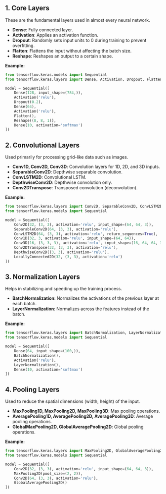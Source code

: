 ## 1. **Core Layers**

These are the fundamental layers used in almost every neural network.

- **Dense**: Fully connected layer.
- **Activation**: Applies an activation function.
- **Dropout**: Randomly sets input units to 0 during training to prevent overfitting.
- **Flatten**: Flattens the input without affecting the batch size.
- **Reshape**: Reshapes an output to a certain shape.

**Example:**
```python
from tensorflow.keras.models import Sequential
from tensorflow.keras.layers import Dense, Activation, Dropout, Flatten, Reshape

model = Sequential([
    Dense(128, input_shape=(784,)),
    Activation('relu'),
    Dropout(0.2),
    Dense(64),
    Activation('relu'),
    Flatten(),
    Reshape((8, 8, 1)),
    Dense(10, activation='softmax')
])
```

## 2. **Convolutional Layers**

Used primarily for processing grid-like data such as images.

- **Conv1D, Conv2D, Conv3D**: Convolution layers for 1D, 2D, and 3D inputs.
- **SeparableConv2D**: Depthwise separable convolution.
- **ConvLSTM2D**: Convolutional LSTM.
- **DepthwiseConv2D**: Depthwise convolution only.
- **Conv2DTranspose**: Transposed convolution (deconvolution).

**Example:**
```python
from tensorflow.keras.layers import Conv2D, SeparableConv2D, ConvLSTM2D, Conv1D, Conv3D, Conv2DTranspose, DepthwiseConv2D, LocallyConnected2D
from tensorflow.keras.models import Sequential

model = Sequential([
    Conv2D(32, (3, 3), activation='relu', input_shape=(64, 64, 3)),
    SeparableConv2D(64, (3, 3), activation='relu'),
    ConvLSTM2D(64, (3, 3), activation='relu', return_sequences=True),
    Conv1D(32, 3, activation='relu', input_shape=(64, 64)),
    Conv3D(16, (3, 3, 3), activation='relu', input_shape=(16, 64, 64, 3)),
    Conv2DTranspose(32, (3, 3), activation='relu'),
    DepthwiseConv2D((3, 3), activation='relu'),
    LocallyConnected2D(32, (3, 3), activation='relu')
])
```

## 3. **Normalization Layers**

Helps in stabilizing and speeding up the training process.

- **BatchNormalization**: Normalizes the activations of the previous layer at each batch.
- **LayerNormalization**: Normalizes across the features instead of the batch.

**Example:**
```python
from tensorflow.keras.layers import BatchNormalization, LayerNormalization, Dense, Activation
from tensorflow.keras.models import Sequential

model = Sequential([
    Dense(64, input_shape=(100,)),
    BatchNormalization(),
    Activation('relu'),
    LayerNormalization(),
    Dense(10, activation='softmax')
])
```

## 4. **Pooling Layers**

Used to reduce the spatial dimensions (width, height) of the input.

- **MaxPooling1D, MaxPooling2D, MaxPooling3D**: Max pooling operations.
- **AveragePooling1D, AveragePooling2D, AveragePooling3D**: Average pooling operations.
- **GlobalMaxPooling2D, GlobalAveragePooling2D**: Global pooling operations.

**Example:**
```python
from tensorflow.keras.layers import MaxPooling2D, GlobalAveragePooling2D, Conv2D
from tensorflow.keras.models import Sequential

model = Sequential([
    Conv2D(32, (3, 3), activation='relu', input_shape=(64, 64, 3)),
    MaxPooling2D(pool_size=(2, 2)),
    Conv2D(64, (3, 3), activation='relu'),
    GlobalAveragePooling2D()
])
```
